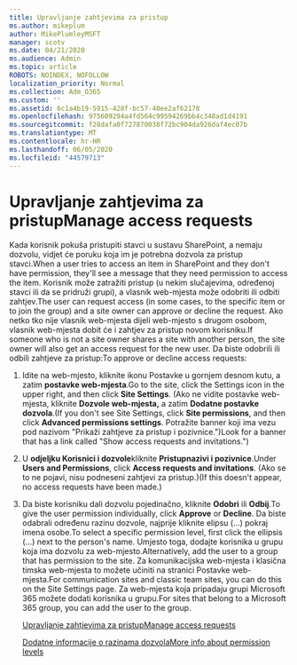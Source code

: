 ```yaml
---
title: Upravljanje zahtjevima za pristup
ms.author: mikeplum
author: MikePlumleyMSFT
manager: scotv
ms.date: 04/21/2020
ms.audience: Admin
ms.topic: article
ROBOTS: NOINDEX, NOFOLLOW
localization_priority: Normal
ms.collection: Adm_O365
ms.custom: ''
ms.assetid: 6c1a4b19-5915-428f-bc57-40ee2af62178
ms.openlocfilehash: 975609294a4fd564c99594269bb4c348ad1d4191
ms.sourcegitcommit: f28dafa0f727870038f72bc904da926daf4ec07b
ms.translationtype: MT
ms.contentlocale: hr-HR
ms.lasthandoff: 06/05/2020
ms.locfileid: "44579713"
---
```

# <a name="manage-access-requests"></a><span data-ttu-id="985e6-102">Upravljanje zahtjevima za pristup</span><span class="sxs-lookup"><span data-stu-id="985e6-102">Manage access requests</span></span>

<span data-ttu-id="985e6-103">Kada korisnik pokuša pristupiti stavci u sustavu SharePoint, a nemaju dozvolu, vidjet će poruku koja im je potrebna dozvola za pristup stavci.</span><span class="sxs-lookup"><span data-stu-id="985e6-103">When a user tries to access an item in SharePoint and they don't have permission, they'll see a message that they need permission to access the item.</span></span> <span data-ttu-id="985e6-104">Korisnik može zatražiti pristup (u nekim slučajevima, određenoj stavci ili da se pridruži grupi), a vlasnik web-mjesta može odobriti ili odbiti zahtjev.</span><span class="sxs-lookup"><span data-stu-id="985e6-104">The user can request access (in some cases, to the specific item or to join the group) and a site owner can approve or decline the request.</span></span> <span data-ttu-id="985e6-105">Ako netko tko nije vlasnik web-mjesta dijeli web-mjesto s drugom osobom, vlasnik web-mjesta dobit će i zahtjev za pristup novom korisniku.</span><span class="sxs-lookup"><span data-stu-id="985e6-105">If someone who is not a site owner shares a site with another person, the site owner will also get an access request for the new user.</span></span> <span data-ttu-id="985e6-106">Da biste odobrili ili odbili zahtjeve za pristup:</span><span class="sxs-lookup"><span data-stu-id="985e6-106">To approve or decline access requests:</span></span>
  
1. <span data-ttu-id="985e6-107">Idite na web-mjesto, kliknite ikonu Postavke u gornjem desnom kutu, a zatim **postavke web-mjesta**.</span><span class="sxs-lookup"><span data-stu-id="985e6-107">Go to the site, click the Settings icon in the upper right, and then click **Site Settings**.</span></span> <span data-ttu-id="985e6-108">(Ako ne vidite postavke web-mjesta, kliknite **Dozvole web-mjesta,** a zatim **Dodatne postavke dozvola**.</span><span class="sxs-lookup"><span data-stu-id="985e6-108">(If you don't see Site Settings, click **Site permissions**, and then click **Advanced permissions settings**.</span></span> <span data-ttu-id="985e6-109">Potražite banner koji ima vezu pod nazivom "Prikaži zahtjeve za pristup i pozivnice.")</span><span class="sxs-lookup"><span data-stu-id="985e6-109">Look for a banner that has a link called "Show access requests and invitations.")</span></span>
    
2. <span data-ttu-id="985e6-110">U **odjeljku Korisnici i dozvole**kliknite **Pristupnazivi i pozivnice**.</span><span class="sxs-lookup"><span data-stu-id="985e6-110">Under **Users and Permissions**, click **Access requests and invitations**.</span></span> <span data-ttu-id="985e6-111">(Ako se to ne pojavi, nisu podneseni zahtjevi za pristup.)</span><span class="sxs-lookup"><span data-stu-id="985e6-111">(If this doesn't appear, no access requests have been made.)</span></span>
    
3. <span data-ttu-id="985e6-112">Da biste korisniku dali dozvolu pojedinačno, kliknite **Odobri** ili **Odbij**.</span><span class="sxs-lookup"><span data-stu-id="985e6-112">To give the user permission individually, click **Approve** or **Decline**.</span></span> <span data-ttu-id="985e6-113">Da biste odabrali određenu razinu dozvole, najprije kliknite elipsu (...) pokraj imena osobe.</span><span class="sxs-lookup"><span data-stu-id="985e6-113">To select a specific permission level, first click the ellipsis (...) next to the person's name.</span></span> <span data-ttu-id="985e6-114">Umjesto toga, dodajte korisnika u grupu koja ima dozvolu za web-mjesto.</span><span class="sxs-lookup"><span data-stu-id="985e6-114">Alternatively, add the user to a group that has permission to the site.</span></span> <span data-ttu-id="985e6-115">Za komunikacijska web-mjesta i klasična timska web-mjesta to možete učiniti na stranici Postavke web-mjesta.</span><span class="sxs-lookup"><span data-stu-id="985e6-115">For communication sites and classic team sites, you can do this on the Site Settings page.</span></span> <span data-ttu-id="985e6-116">Za web-mjesta koja pripadaju grupi Microsoft 365 možete dodati korisnika u grupu.</span><span class="sxs-lookup"><span data-stu-id="985e6-116">For sites that belong to a Microsoft 365 group, you can add the user to the group.</span></span>
    
    [<span data-ttu-id="985e6-117">Upravljanje zahtjevima za pristup</span><span class="sxs-lookup"><span data-stu-id="985e6-117">Manage access requests </span></span>](https://go.microsoft.com/fwlink/?linkid=2008747)
    
    [<span data-ttu-id="985e6-118">Dodatne informacije o razinama dozvola</span><span class="sxs-lookup"><span data-stu-id="985e6-118">More info about permission levels</span></span>](https://go.microsoft.com/fwlink/?linkid=867071)
    

